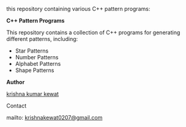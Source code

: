 this repository containing various C++ pattern programs:

**C++ Pattern Programs**

This repository contains a collection of C++ programs for generating different patterns, including:

- Star Patterns
- Number Patterns
- Alphabet Patterns
- Shape Patterns
  
****Author****

[krishna kumar kewat](github.com/krishnakewat-123)

Contact

mailto: krishnakewat0207@gmail.com
